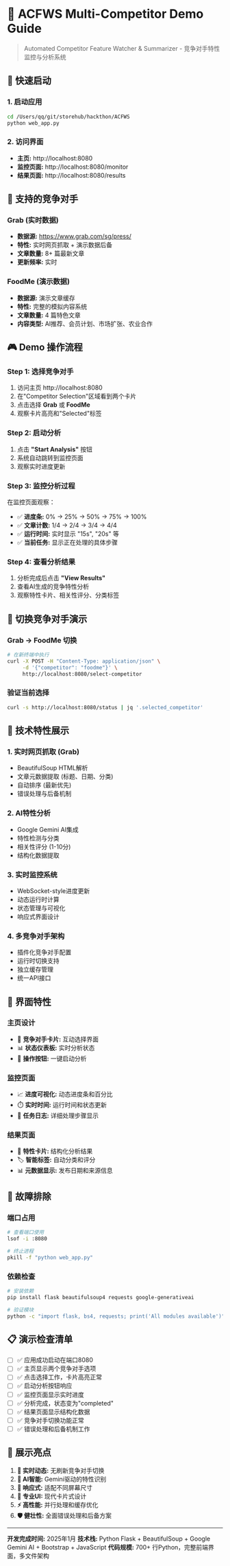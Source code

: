 # 🎯 ACFWS Multi-Competitor Demo Guide
> Automated Competitor Feature Watcher & Summarizer - 竞争对手特性监控与分析系统

## 🚀 快速启动

### 1. 启动应用
```bash
cd /Users/qq/git/storehub/hackthon/ACFWS
python web_app.py
```

### 2. 访问界面
- **主页:** http://localhost:8080
- **监控页面:** http://localhost:8080/monitor
- **结果页面:** http://localhost:8080/results

## 🏢 支持的竞争对手

### Grab (实时数据)
- **数据源:** https://www.grab.com/sg/press/
- **特性:** 实时网页抓取 + 演示数据后备
- **文章数量:** 8+ 篇最新文章
- **更新频率:** 实时

### FoodMe (演示数据)
- **数据源:** 演示文章缓存
- **特性:** 完整的模拟内容系统
- **文章数量:** 4 篇特色文章
- **内容类型:** AI推荐、会员计划、市场扩张、农业合作

## 🎮 Demo 操作流程

### Step 1: 选择竞争对手
1. 访问主页 http://localhost:8080
2. 在"Competitor Selection"区域看到两个卡片
3. 点击选择 **Grab** 或 **FoodMe**
4. 观察卡片高亮和"Selected"标签

### Step 2: 启动分析
1. 点击 **"Start Analysis"** 按钮
2. 系统自动跳转到监控页面
3. 观察实时进度更新

### Step 3: 监控分析过程
在监控页面观察：
- ✅ **进度条:** 0% → 25% → 50% → 75% → 100%
- ✅ **文章计数:** 1/4 → 2/4 → 3/4 → 4/4
- ✅ **运行时间:** 实时显示 "15s", "20s" 等
- ✅ **当前任务:** 显示正在处理的具体步骤

### Step 4: 查看分析结果
1. 分析完成后点击 **"View Results"**
2. 查看AI生成的竞争特性分析
3. 观察特性卡片、相关性评分、分类标签

## 🔄 切换竞争对手演示

### Grab → FoodMe 切换
```bash
# 在新终端中执行
curl -X POST -H "Content-Type: application/json" \
     -d '{"competitor": "foodme"}' \
     http://localhost:8080/select-competitor
```

### 验证当前选择
```bash
curl -s http://localhost:8080/status | jq '.selected_competitor'
```

## 🧪 技术特性展示

### 1. 实时网页抓取 (Grab)
- BeautifulSoup HTML解析
- 文章元数据提取 (标题、日期、分类)
- 自动排序 (最新优先)
- 错误处理与后备机制

### 2. AI特性分析
- Google Gemini AI集成
- 特性检测与分类
- 相关性评分 (1-10分)
- 结构化数据提取

### 3. 实时监控系统
- WebSocket-style进度更新
- 动态运行时计算
- 状态管理与可视化
- 响应式界面设计

### 4. 多竞争对手架构
- 插件化竞争对手配置
- 运行时切换支持
- 独立缓存管理
- 统一API接口

## 🎨 界面特性

### 主页设计
- 🏢 **竞争对手卡片:** 互动选择界面
- 📊 **状态仪表板:** 实时分析状态
- 🎯 **操作按钮:** 一键启动分析

### 监控页面
- 📈 **进度可视化:** 动态进度条和百分比
- ⏱️ **实时时间:** 运行时间和状态更新
- 📝 **任务日志:** 详细处理步骤显示

### 结果页面
- 🎴 **特性卡片:** 结构化分析结果
- 🏷️ **智能标签:** 自动分类和评分
- 📊 **元数据显示:** 发布日期和来源信息

## 🔧 故障排除

### 端口占用
```bash
# 查看端口使用
lsof -i :8080

# 终止进程
pkill -f "python web_app.py"
```

### 依赖检查
```bash
# 安装依赖
pip install flask beautifulsoup4 requests google-generativeai

# 验证模块
python -c "import flask, bs4, requests; print('All modules available')"
```

## 📋 演示检查清单

- [ ] ✅ 应用成功启动在端口8080
- [ ] ✅ 主页显示两个竞争对手选项
- [ ] ✅ 点击选择工作，卡片高亮正常
- [ ] ✅ 启动分析按钮响应
- [ ] ✅ 监控页面显示实时进度
- [ ] ✅ 分析完成，状态变为"completed"
- [ ] ✅ 结果页面显示结构化数据
- [ ] ✅ 竞争对手切换功能正常
- [ ] ✅ 错误处理和后备机制工作

## 🎪 展示亮点

1. **🔄 实时动态:** 无刷新竞争对手切换
2. **🤖 AI智能:** Gemini驱动的特性识别
3. **📱 响应式:** 适配不同屏幕尺寸
4. **🎨 专业UI:** 现代卡片式设计
5. **⚡ 高性能:** 并行处理和缓存优化
6. **🛡️ 健壮性:** 全面错误处理和后备方案

---

**开发完成时间:** 2025年1月
**技术栈:** Python Flask + BeautifulSoup + Google Gemini AI + Bootstrap + JavaScript
**代码规模:** 700+ 行Python，完整前端界面，多文件架构 